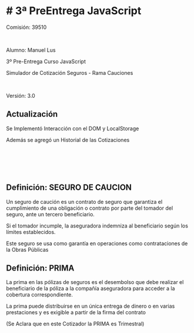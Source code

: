 <h1># 3ª PreEntrega JavaScript</h1>
<p>Comisión: 39510</p>
<br>
<p>Alumno: Manuel Lus</p>
<p>3º Pre-Entrega Curso JavaScript</p> 
<p>Simulador de Cotización Seguros - Rama Cauciones</p>
<br>
<p>Versión: 3.0</p>

<h2>Actualización</h2>
<p>Se Implementó Interacción con el DOM y LocalStorage</p>
<p>Además se agregó un Historial de las Cotizaciones</p>
<br>

<br><br>
<h2>Definición: SEGURO DE CAUCION</h2>
<p>Un seguro de caución es un contrato de seguro que garantiza el cumplimiento de una obligación o contrato por parte del tomador del seguro, ante un tercero beneficiario.</p>
<p>Si el tomador incumple, la aseguradora indemniza al beneficiario según los límites establecidos.</p>
<p>Este seguro se usa como garantía en operaciones como contrataciones de la Obras Públicas</p>
<P></P>
<h2>Definición: PRIMA</h2>
<p>La prima en las pólizas de seguros es el desembolso que debe realizar el beneficiario de la póliza a la compañía aseguradora para acceder a la cobertura correspondiente.</p>
<p>La prima puede distribuirse en un única entrega de dinero o en varias prestaciones y es exigible a partir de la firma del contrato</p>
<p>(Se Aclara que en este Cotizador la PRIMA es Trimestral)</p>
